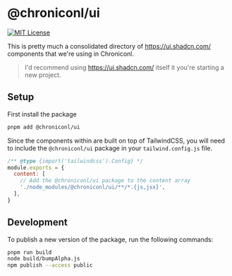 # @chroniconl/ui

[![MIT License](https://img.shields.io/badge/license-MIT-yellow.svg)](<[./LICENSE](https://github.com/matthewbub/chroniconl-cms/blob/main/LICENSE)>)

This is pretty much a consolidated directory of https://ui.shadcn.com/ components that we're using in Chroniconl.

> I'd recommend using https://ui.shadcn.com/ itself it you're starting a new project.

## Setup

First install the package

```sh
pnpm add @chroniconl/ui
```

Since the components within are built on top of TailwindCSS, you will need to include the `@chroniconl/ui` package in your `tailwind.config.js` file.

```js
/** @type {import('tailwindcss').Config} */
module.exports = {
  content: [
    // Add the @chroniconl/ui package to the content array
    './node_modules/@chroniconl/ui/**/*.{js,jsx}',
  ],
}
```

## Development

To publish a new version of the package, run the following commands:

```sh
pnpm run build
node build/bumpAlpha.js
npm publish --access public
```
